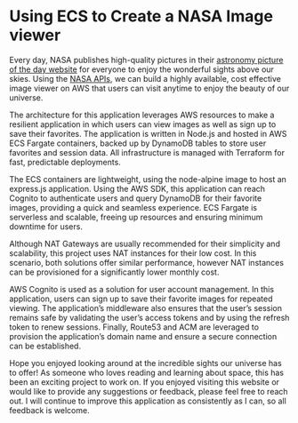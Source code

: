 # Using ECS to Create a NASA Image viewer

Every day, NASA publishes high-quality pictures in their [astronomy picture of the day website](https://apod.nasa.gov/apod/) for everyone to enjoy the wonderful sights above our skies. Using the [NASA APIs](https://api.nasa.gov/), we can build a highly available, cost effective image viewer on AWS that users can visit anytime to enjoy the beauty of our universe.

The architecture for this application leverages AWS resources to make a resilient application in which users can view images as well as sign up to save their favorites. The application is written in Node.js and hosted in AWS ECS Fargate containers, backed up by DynamoDB tables to store user favorites and session data. All infrastructure is managed with Terraform for fast, predictable deployments.

The ECS containers are lightweight, using the node-alpine image to host an express.js application. Using the AWS SDK, this application can reach Cognito to authenticate users and query DynamoDB for their favorite images, providing a quick and seamless experience. ECS Fargate is serverless and scalable, freeing up resources and ensuring minimum downtime for users.

Although NAT Gateways are usually recommended for their simplicity and scalability, this project uses NAT instances for their low cost. In this scenario, both solutions offer similar performance, however NAT instances can be provisioned for a significantly lower monthly cost. 

AWS Cognito is used as a solution for user account management. In this application, users can sign up to save their favorite images for repeated viewing. The application’s middleware also ensures that the user’s session remains safe by validating the user’s access tokens and by using the refresh token to renew sessions.
Finally, Route53 and ACM are leveraged to provision the application’s domain name and ensure a secure connection can be established.

Hope you enjoyed looking around at the incredible sights our universe has to offer! As someone who loves reading and learning about space, this has been an exciting project to work on. If you enjoyed visiting this website or would like to provide any suggestions or feedback, please feel free to reach out. I will continue to improve this application as consistently as I can, so all feedback is welcome.
